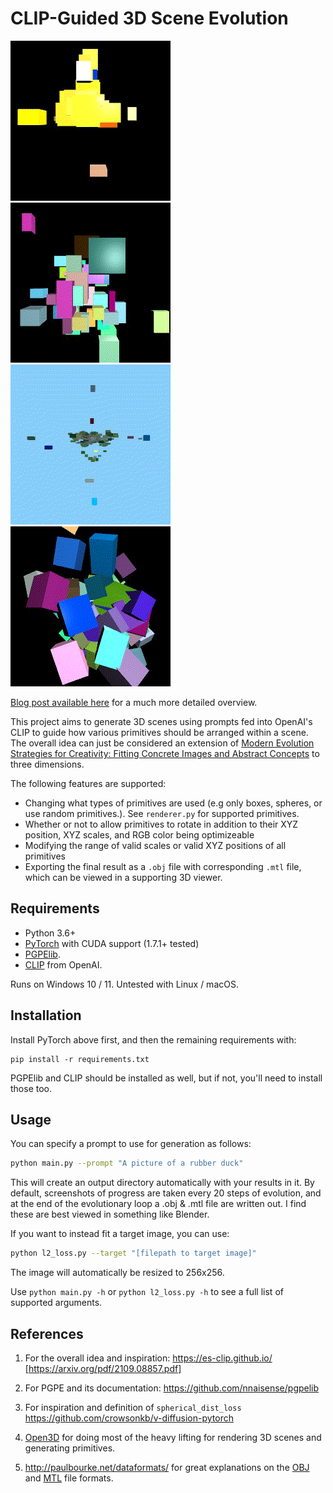 # CLIP-Guided 3D Scene Evolution

![](/assets/output-rotating-rubberduck.gif)
![](/assets/output-rubberduck.gif)
![](/assets/output-rotating.gif)
![](/assets/output-darwin.gif)

[Blog post available here](https://proxyphi.github.io/pages/projects/es-clip-threed.html)
for a much more detailed overview.

This project aims to generate 3D scenes using prompts fed into OpenAI's CLIP to guide how various primitives should be arranged within a scene. The overall idea can just be considered an extension of [Modern Evolution Strategies for Creativity: Fitting Concrete Images and Abstract Concepts](https://es-clip.github.io/) to three dimensions.

The following features are supported:

* Changing what types of primitives are used (e.g only boxes, spheres, or use random primitives.). See `renderer.py` for supported primitives.
* Whether or not to allow primitives to rotate in addition to their XYZ position, XYZ scales, and RGB color being optimizeable
* Modifying the range of valid scales or valid XYZ positions of all primitives
* Exporting the final result as a `.obj` file with corresponding `.mtl` file, which can be viewed in a supporting 3D viewer.

## Requirements
* Python 3.6+
* [PyTorch](https://pytorch.org) with CUDA support (1.7.1+ tested)
* [PGPElib](https://github.com/nnaisense/pgpelib).
* [CLIP](https://github.com/openai/CLIP) from OpenAI.

Runs on Windows 10 / 11. Untested with Linux / macOS.
## Installation
Install PyTorch above first, and then the remaining requirements with:
```
pip install -r requirements.txt
```
PGPElib and CLIP should be installed as well, but if not, you'll need to install
those too.

## Usage
You can specify a prompt to use for generation as follows:
```bash
python main.py --prompt "A picture of a rubber duck"
```
This will create an output directory automatically with your results in it. By default, screenshots of progress are taken every 20 steps of evolution, and
at the end of the evolutionary loop a .obj & .mtl file are written out. I find these are best viewed in something like Blender.

If you want to instead fit a target image, you can use:
```bash
python l2_loss.py --target "[filepath to target image]"
```
The image will automatically be resized to 256x256.

Use `python main.py -h` or `python l2_loss.py -h` to see a full list of supported arguments.

## References
1. For the overall idea and inspiration: https://es-clip.github.io/ [https://arxiv.org/pdf/2109.08857.pdf]

2. For PGPE and its documentation: https://github.com/nnaisense/pgpelib

3. For inspiration and definition of `spherical_dist_loss` https://github.com/crowsonkb/v-diffusion-pytorch

4. [Open3D](http://www.open3d.org/) for doing most of the heavy lifting for rendering 3D scenes and generating primitives.
5. http://paulbourke.net/dataformats/ for great explanations on the [OBJ](http://paulbourke.net/dataformats/obj) and [MTL](http://paulbourke.net/dataformats/mtl) file formats.
